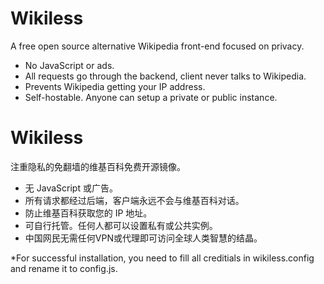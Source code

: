 # Wikiless
A free open source alternative Wikipedia front-end focused on privacy.
* No JavaScript or ads.
* All requests go through the backend, client never talks to Wikipedia.
* Prevents Wikipedia getting your IP address.
* Self-hostable. Anyone can setup a private or public instance.

# Wikiless
注重隐私的免翻墙的维基百科免费开源镜像。
* 无 JavaScript 或广告。
* 所有请求都经过后端，客户端永远不会与维基百科对话。
* 防止维基百科获取您的 IP 地址。
* 可自行托管。任何人都可以设置私有或公共实例。
* 中国网民无需任何VPN或代理即可访问全球人类智慧的结晶。

*For successful installation, you need to fill all creditials in wikiless.config and rename it to config.js.

